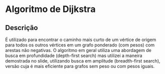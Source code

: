 # Algoritmo de Dijkstra
## Descrição

É utilizado para encontrar o caminho mais curto de um vértice de origem para todos os outros vértices em um grafo ponderado (com pesos) com arestas não negativas. O algoritmo em geral utiliza uma abordagem de busca em profundidade (depth-first search) mas utilizei a maneira demostrada no slide, utilizando busca em amplitude (breadth-first search), versão cuja é mais eficiente para grafos sem peso ou com pesos iguais.
